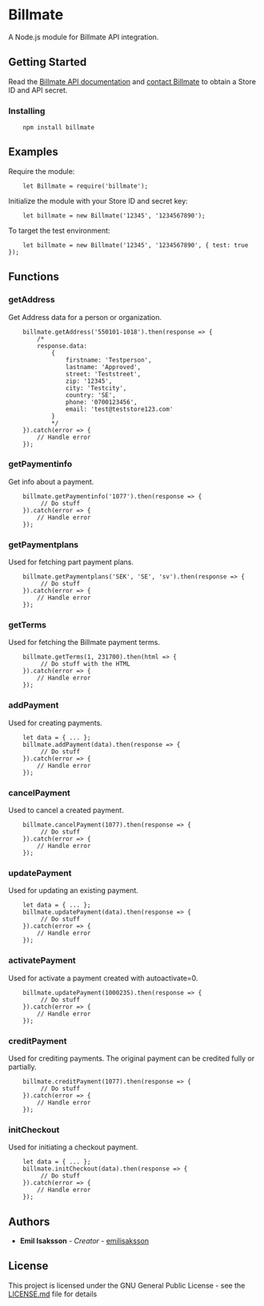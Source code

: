 # Billmate

A Node.js module for Billmate API integration.

## Getting Started

Read the [Billmate API documentation](http://developer.billmate.se) and [contact Billmate](https://www.billmate.se/partners/) to obtain a Store ID and API secret.

### Installing

```
    npm install billmate
```


## Examples

Require the module:
```
    let Billmate = require('billmate');
```

Initialize the module with your Store ID and secret key:
```
    let billmate = new Billmate('12345', '1234567890');
```

To target the test environment:
```
    let billmate = new Billmate('12345', '1234567890', { test: true });
```


## Functions

### getAddress
Get Address data for a person or organization.

```
    billmate.getAddress('550101-1018').then(response => {
        /* 
        response.data:
            { 
                firstname: 'Testperson',
                lastname: 'Approved',
                street: 'Teststreet',
                zip: '12345',
                city: 'Testcity',
                country: 'SE',
                phone: '0700123456',
                email: 'test@teststore123.com' 
            }
            */            
    }).catch(error => {
        // Handle error
    });
```

### getPaymentinfo
Get info about a payment.

```
    billmate.getPaymentinfo('1077').then(response => {
         // Do stuff         
    }).catch(error => {
        // Handle error
    });
```

### getPaymentplans
Used for fetching part payment plans.

```
    billmate.getPaymentplans('SEK', 'SE', 'sv').then(response => {
         // Do stuff      
    }).catch(error => {
        // Handle error
    });
```

### getTerms
Used for fetching the Billmate payment terms.

```
    billmate.getTerms(1, 231700).then(html => {
         // Do stuff with the HTML       
    }).catch(error => {
        // Handle error
    });
```

### addPayment
Used for creating payments.

```
    let data = { ... };
    billmate.addPayment(data).then(response => {
         // Do stuff   
    }).catch(error => {
        // Handle error
    });
```

### cancelPayment
Used to cancel a created payment.

```
    billmate.cancelPayment(1077).then(response => {
         // Do stuff   
    }).catch(error => {
        // Handle error
    });
```

### updatePayment
Used for updating an existing payment.

```
    let data = { ... };
    billmate.updatePayment(data).then(response => {
         // Do stuff      
    }).catch(error => {
        // Handle error
    });
```

### activatePayment
Used for activate a payment created with autoactivate=0.

```
    billmate.updatePayment(1000235).then(response => {
         // Do stuff      
    }).catch(error => {
        // Handle error
    });
```

### creditPayment
Used for crediting payments. The original payment can be credited fully or partially.

```
    billmate.creditPayment(1077).then(response => {
         // Do stuff   
    }).catch(error => {
        // Handle error
    });
```

### initCheckout
Used for initiating a checkout payment.

```
    let data = { ... };
    billmate.initCheckout(data).then(response => {
         // Do stuff   
    }).catch(error => {
        // Handle error
    });
```



## Authors

* **Emil Isaksson** - *Creator* - [emilisaksson](https://github.com/emilisaksson)


## License

This project is licensed under the GNU General Public License - see the [LICENSE.md](LICENSE.md) file for details

